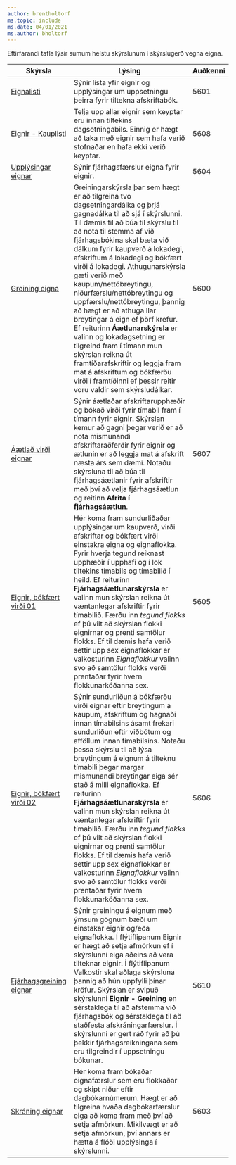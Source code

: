 ```yaml
---
author: brentholtorf
ms.topic: include
ms.date: 04/01/2021
ms.author: bholtorf
---
```


Eftirfarandi tafla lýsir sumum helstu skýrslunum í skýrslugerð vegna eigna.

| Skýrsla | Lýsing | Auðkenni | 
|--|--|--|
| [Eignalisti](https://businesscentral.dynamics.com?report=5601)| Sýnir lista yfir eignir og upplýsingar um uppsetningu þeirra fyrir tiltekna afskriftabók. |5601 |
| [Eignir - Kauplisti](https://businesscentral.dynamics.com?report=5608) |  Telja upp allar eignir sem keyptar eru innan tiltekins dagsetningabils. Einnig er hægt að taka með eignir sem hafa verið stofnaðar en hafa ekki verið keyptar. |5608 |
| [Upplýsingar eignar](https://businesscentral.dynamics.com?report=5604)| Sýnir fjárhagsfærslur eigna fyrir eignir. |5604 |
| [Greining eigna](https://businesscentral.dynamics.com?report=5600)| Greiningarskýrsla þar sem hægt er að tilgreina tvo dagsetningardálka og þrjá gagnadálka til að sjá í skýrslunni. Til dæmis til að búa til skýrslu til að nota til stemma af við fjárhagsbókina skal bæta við dálkum fyrir kaupverð á lokadegi, afskriftum á lokadegi og bókfært virði á lokadegi. Athugunarskýrsla gæti verið með kaupum/nettóbreytingu, niðurfærslu/nettóbreytingu og uppfærslu/nettóbreytingu, þannig að hægt er að athuga llar breytingar á eign ef þörf krefur. Ef reiturinn **Áætlunarskýrsla** er valinn og lokadagsetning er tilgreind fram í tímann mun skýrslan reikna út framtíðarafskriftir og leggja fram mat á afskriftum og bókfærðu virði í framtíðinni ef þessir reitir voru valdir sem skýrsludálkar. |5600|
| [Áætlað virði eignar](https://businesscentral.dynamics.com?report=5607)| Sýnir áætlaðar afskriftarupphæðir og bókað virði fyrir tímabil fram í tímann fyrir eignir. Skýrslan kemur að gagni þegar verið er að nota mismunandi afskriftaraðferðir fyrir eignir og ætlunin er að leggja mat á afskrift næsta árs sem dæmi. Notaðu skýrsluna til að búa til fjárhagsáætlanir fyrir afskriftir með því að velja fjárhagsáætlun og reitinn **Afrita í fjárhagsáætlun**. |5607 |
| [Eignir, bókfært virði 01](https://businesscentral.dynamics.com?report=5605)|Hér koma fram sundurliðaðar upplýsingar um kaupverð, virði afskriftar og bókfært virði einstakra eigna og eignaflokka. Fyrir hverja tegund reiknast upphæðir í upphafi og í lok tiltekins tímabils og tímabilið í heild. Ef reiturinn **Fjárhagsáætlunarskýrsla** er valinn mun skýrslan reikna út væntanlegar afskriftir fyrir tímabilið. Færðu inn *tegund flokks* ef þú vilt að skýrslan flokki eignirnar og prenti samtölur flokks. Ef til dæmis hafa verið settir upp sex eignaflokkar er valkosturinn *Eignaflokkur* valinn svo að samtölur flokks verði prentaðar fyrir hvern flokkunarkóðanna sex.|5605|
| [Eignir, bókfært virði 02](https://businesscentral.dynamics.com?report=5606)|Sýnir sundurliðun á bókfærðu virði eignar eftir breytingum á kaupum, afskriftum og hagnaði innan tímabilsins ásamt frekari sundurliðun eftir viðbótum og afföllum innan tímabilsins. Notaðu þessa skýrslu til að lýsa breytingum á eignum á tilteknu tímabili þegar margar mismunandi breytingar eiga sér stað á milli eignaflokka. Ef reiturinn **Fjárhagsáætlunarskýrsla** er valinn mun skýrslan reikna út væntanlegar afskriftir fyrir tímabilið. Færðu inn *tegund flokks* ef þú vilt að skýrslan flokki eignirnar og prenti samtölur flokks. Ef til dæmis hafa verið settir upp sex eignaflokkar er valkosturinn *Eignaflokkur* valinn svo að samtölur flokks verði prentaðar fyrir hvern flokkunarkóðanna sex. |5606|
| [Fjárhagsgreining eignar](https://businesscentral.dynamics.com?report=5610)|Sýnir greiningu á eignum með ýmsum gögnum bæði um einstakar eignir og/eða eignaflokka. Í flýtiflipanum Eignir er hægt að setja afmörkun ef í skýrslunni eiga aðeins að vera tilteknar eignir. Í flýtiflipanum Valkostir skal aðlaga skýrsluna þannig að hún uppfylli þínar kröfur. Skýrslan er svipuð skýrslunni **Eignir - Greining** en sérstaklega til að afstemma við fjárhagsbók og sérstaklega til að staðfesta afskráningarfærslur. Í skýrslunni er gert ráð fyrir að þú þekkir fjárhagsreikningana sem eru tilgreindir í uppsetningu bókunar. | 5610 |
| [Skráning eignar](https://businesscentral.dynamics.com?report=5603) |Hér koma fram bókaðar eignafærslur sem eru flokkaðar og skipt niður eftir dagbókarnúmerum. Hægt er að tilgreina hvaða dagbókarfærslur eiga að koma fram með því að setja afmörkun. Mikilvægt er að setja afmörkun, því annars er hætta á flóði upplýsinga í skýrslunni. |5603  |

